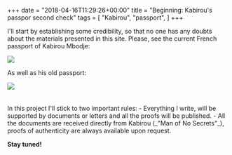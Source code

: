 +++
date = "2018-04-16T11:29:26+00:00"
title = "Beginning: Kabirou's passpor second check"
tags = [
    "Kabirou",
    "passport",
]
+++

I'll start by establishing some credibility, so that no one has any doubts about the materials presented in this site. Please, see the current French passport of Kabirou Mbodje:
<div class="container" style="width:auto">
  <a target="blank" href="https://res.cloudinary.com/vincentstradic/image/upload/v1523977187/Kabirou_passport_ca14jy.jpg">
    <img src="https://res.cloudinary.com/vincentstradic/image/upload/v1523977187/Kabirou_passport_ca14jy.jpg" style="max-width:100%">
  </a>
</div>

As well as his old passport:
<!--more-->

<div class="container" style="width:auto">
  <a target="blank" href="https://res.cloudinary.com/vincentstradic/image/upload/v1523977188/Kabirou_old_passport_wct6ij.jpg">
    <img src="https://res.cloudinary.com/vincentstradic/image/upload/v1523977188/Kabirou_old_passport_wct6ij.jpg" style="max-width:100%">
  </a>
</div>
<br></br>
In this project I'll stick to two important rules:
- Everything I write, will be supported by documents or letters and all the proofs will be published.
- All the documents are received directly from Kabirou (_"Man of No Secrets"_), proofs of authenticity are always available upon request.

**Stay tuned!**
